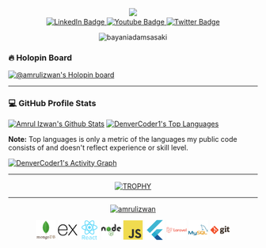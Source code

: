 
<div id="header" align="center">
  <img src="amrulizwan.png" height="200"/>
</div>

<div align="center" id="badges">
  <a href="https://www.linkedin.com/in/amrulizwan/">
    <img src="https://img.shields.io/badge/LinkedIn-blue?style=for-the-badge&logo=linkedin&logoColor=white" alt="LinkedIn Badge"/>
  </a>
  <a href="https://instagram.com/amrulizwan">
    <img src="https://img.shields.io/badge/Instagram-E4405F?style=for-the-badge&logo=instagram&logoColor=white" alt="Youtube Badge"/>
  </a>
  <a href="https://twitter.com/amrul_izwan">
    <img src="https://img.shields.io/badge/Twitter-blue?style=for-the-badge&logo=twitter&logoColor=white" alt="Twitter Badge"/>
  </a>
  <p align="center"> 
  <img src="https://komarev.com/ghpvc/?username=Bayaniadamsasaki&label=Profile%20views&color=0e75b6&style=flat" alt="bayaniadamsasaki" /> 
</p>
</div>

<h3>🔥 Holopin Board</h3>

[![@amrulizwan's Holopin board](https://holopin.me/amrulizwan)](https://holopin.io/@amrulizwan)

---
  <h3>💻 GitHub Profile Stats</h3>


  <a href="https://github.com/amrulizwan"><img alt="Amrul Izwan's Github Stats" src="https://denvercoder1-github-readme-stats.vercel.app/api/?username=amrulizwan&show_icons=true&include_all_commits=true&count_private=true&theme=react&hide_border=true&bg_color=1F222E&title_color=F85D7F&icon_color=F8D866" height="192px"/></a>
  <a href="https://github.com/amrulziwan"><img alt="DenverCoder1's Top Languages" src="https://denvercoder1-github-readme-stats.vercel.app/api/top-langs/?username=amrulizwan&langs_count=8&layout=compact&theme=react&hide_border=true&bg_color=1F222E&title_color=F85D7F&icon_color=F8D866&hide=Jupyter%20Notebook,Roff" height="192px"/></a>
  <br/>

  <b>Note:</b> Top languages is only a metric of the languages my public code consists of and doesn't reflect experience or skill level.
  
  <!-- https://github.com/ashutosh00710/github-readme-activity-graph -->

  <a href="https://github.com/amrulizwan"><img alt="DenverCoder1's Activity Graph" src="https://github-readme-activity-graph.vercel.app/graph/?username=amrulizwan&bg_color=1F222E&color=F8D866&line=F85D7F&point=FFFFFF&hide_border=true" /></a>

---

<div align="center">
  <a href="https://github.com/ryo-ma/amrulizwan-trophy" title="Go to Source">
      <img align="center" width="84%" src="https://github-profile-trophy.vercel.app/?username=amrulizwan&theme=radical&row=1&column=7&margin-h=15&margin-w=5&no-bg=true" alt="TROPHY" />
  </a>
</div>

---
<p align="center">
  <a href="https://discord.com/users/701931639017570366" target="_blank" rel="noreferrer">
    <img src="https://lanyard.cnrad.dev/api/701931639017570366" alt="amrulizwan" />
  </a>
</p>

<div align="center">
  <img src="https://github.com/devicons/devicon/blob/master/icons/mongodb/mongodb-original-wordmark.svg" title="MongoDB" alt="MongoDB" width="40" height="40"/>
  <img src="https://github.com/devicons/devicon/blob/master/icons/express/express-original.svg" title="Express" alt="Express" width="40" height="40"/>
  <img src="https://github.com/devicons/devicon/blob/master/icons/react/react-original-wordmark.svg" title="React" alt="React" width="40" height="40"/>
  <img src="https://github.com/devicons/devicon/blob/master/icons/nodejs/nodejs-original-wordmark.svg" title="Node.js" alt="Node.js" width="40" height="40"/>
  <img src="https://github.com/devicons/devicon/blob/master/icons/javascript/javascript-original.svg" title="JavaScript" alt="JavaScript" width="40" height="40"/>
  <img src="https://github.com/devicons/devicon/blob/master/icons/flutter/flutter-original.svg" title="Flutter" alt="Flutter" width="40" height="40"/>
  <img src="https://github.com/devicons/devicon/blob/master/icons/laravel/laravel-original-wordmark.svg" title="Laravel" alt="Laravel" width="40" height="40"/>
  <img src="https://github.com/devicons/devicon/blob/master/icons/mysql/mysql-original-wordmark.svg" title="MySQL" alt="MySQL" width="40" height="40"/>
  <img src="https://github.com/devicons/devicon/blob/master/icons/git/git-original-wordmark.svg" title="Git" alt="Git" width="40" height="40"/>
</div>

